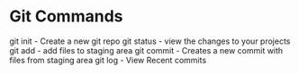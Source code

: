 # Git Commands 

git init - Create a new git repo
git status - view the changes to your projects
git add - add files to staging area 
git commit - Creates a new commit with files from staging area 
git log - View Recent commits